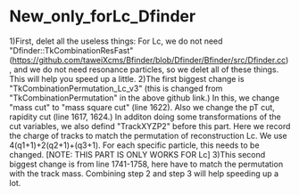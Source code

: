 # New_only_forLc_Dfinder
1)First, delet all the useless things:  For Lc, we do not need "Dfinder::TkCombinationResFast" (https://github.com/taweiXcms/Bfinder/blob/Dfinder/Bfinder/src/Dfinder.cc), and we do not need resonance particles, so we delet all of these things. This will help you speed up a little.
2)The first biggest change is "TkCombinationPermutation_Lc_v3" (this is changed from "TkCombinationPermutation" in the above github link.) In this, we change "mass cut" to "mass square cut" (line 1622). Also we change the pT cut, rapidity cut (line 1617, 1624.) In additon doing some transformations of the cut variables, we also defind "TrackXYZP2" before this part. Here we record the charge of tracks to match the permutation of reconstruction Lc. We use 4(q1+1)+2(q2+1)+(q3+1). For each specific particle, this needs to be changed. [NOTE: THIS PART IS ONLY WORKS FOR Lc]
3)This second biggest change is from line 1741-1758, here have to match the permutation with the track mass.
Combining step 2 and step 3 will help speeding up a lot.
